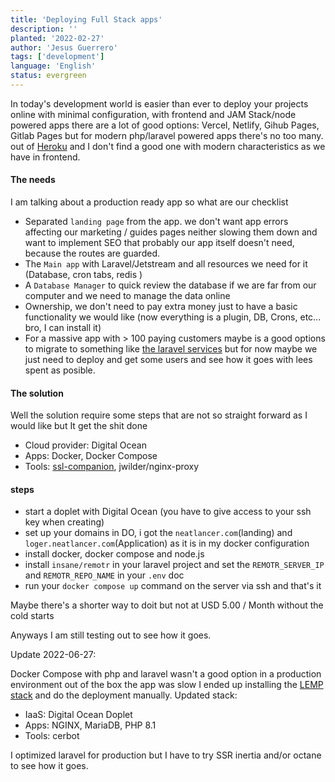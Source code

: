 ```yaml
---
title: 'Deploying Full Stack apps'
description: ''
planted: '2022-02-27'
author: 'Jesus Guerrero'
tags: ['development']
language: 'English'
status: evergreen
---
```


In today's development world is easier than ever to deploy your projects online with minimal configuration, with frontend and JAM Stack/node powered apps there are a lot of good options: Vercel, Netlify, Gihub Pages, Gitlab Pages but for modern php/laravel powered apps there's no too many. out of [Heroku](https://www.heroku.com/) and  I don't find a good one with modern characteristics as we have in frontend.

#### The needs
I am talking about a production ready app so what are our checklist

- Separated `landing page` from the app. we don't want app errors affecting our marketing / guides pages neither slowing them down and want to implement SEO that probably our app itself doesn't need, because the routes are guarded.
- The `Main app` with Laravel/Jetstream and all resources we need for it (Database, cron tabs, redis )
- A `Database Manager` to quick review the database if we are far from our computer and we need to manage the data online
- Ownership, we don't need to pay extra money just to have a basic functionality we would like (now everything is a plugin, DB, Crons, etc... bro, I can install it)
- For a massive app with > 100 paying customers maybe is a good options to migrate to something like   [the laravel services]() but for now maybe we just need to deploy and get some users and see how it goes with lees spent as posible.

#### The solution

Well the solution require some steps that are not so straight forward as I would like but It get the shit done

- Cloud provider: Digital Ocean
- Apps: Docker, Docker Compose
- Tools: [ssl-companion](jrcs/letsencrypt-nginx-proxy-companion), jwilder/nginx-proxy

#### steps
- start a doplet with Digital Ocean (you have to give access to your ssh key when creating)
- set up your domains in DO, i got the `neatlancer.com`(landing)  and  `loger.neatlancer.com`(Application) as it is in my docker configuration
- install docker, docker compose and node.js 
- install `insane/remotr` in your laravel project and set the `REMOTR_SERVER_IP` and `REMOTR_REPO_NAME` in your `.env` doc
- run your `docker compose up` command on the server via ssh  and that's it

Maybe there's a shorter way to doit but not at USD 5.00 / Month without the cold starts

Anyways I am still testing out to see how it goes.


Update 2022-06-27:

 Docker Compose with php and laravel wasn't a good option in a production environment out of the box the app was slow I ended up installing the [LEMP stack](https://www.digitalocean.com/community/tutorials/how-to-install-linux-nginx-mysql-php-lemp-stack-on-ubuntu-20-04) and do the deployment manually. 
Updated stack:

- IaaS: Digital Ocean Doplet
- Apps: NGINX, MariaDB, PHP 8.1
- Tools: cerbot

I optimized laravel for production but I have to try SSR inertia and/or octane to see how it goes.